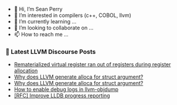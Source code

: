 - 👋 Hi, I’m Sean Perry
- 👀 I’m interested in compilers (c++, COBOL, llvm)
- 🌱 I’m currently learning ...
- 💞️ I’m looking to collaborate on ...
- 📫 How to reach me ...

<!---
s66perry/s66perry is a ✨ special ✨ repository because its `README.md` (this file) appears on your GitHub profile.
You can click the Preview link to take a look at your changes.
--->
### 📕 Latest LLVM Discourse Posts

<!-- DISCOURSE-LLVM:START -->
- [Rematerialized virtual register ran out of registers during register allocation](https://discourse.llvm.org/t/rematerialized-virtual-register-ran-out-of-registers-during-register-allocation/75774#post_1)
- [Why does LLVM generate alloca for struct argument?](https://discourse.llvm.org/t/why-does-llvm-generate-alloca-for-struct-argument/75771#post_4)
- [Why does LLVM generate alloca for struct argument?](https://discourse.llvm.org/t/why-does-llvm-generate-alloca-for-struct-argument/75771#post_3)
- [How to enable debug logs in llvm-objdump](https://discourse.llvm.org/t/how-to-enable-debug-logs-in-llvm-objdump/75758#post_3)
- [[RFC] Improve LLDB progress reporting](https://discourse.llvm.org/t/rfc-improve-lldb-progress-reporting/75717#post_11)
<!-- DISCOURSE-LLVM:END -->
